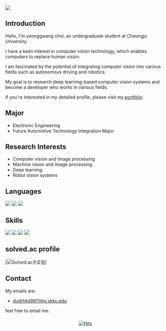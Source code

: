 ![](https://capsule-render.vercel.app/api?type=slice&color=ffc0cb&height=250&section=header&text=YeongGwangChoi&fontAlign=80&fontSize=40&fontColor=000000&animation=twinkling)
## Introduction

Hello, I'm yeonggwang choi, an undergraduate student at Cheongju University. 

I have a keen interest in computer vision technology, which enables computers to replace human vision.

I am fascinated by the potential of integrating computer vision into various fields such as autonomous driving and robotics. 

My goal is to research deep learning-based computer vision systems and become a developer who works in various fields.

If you're interested in my detailed profile, please visit my [portfolio](https://yeonggwangchoi.github.io/web-porfolio/).

## Major
  - Electronic Engineering
  - Future Automotive Technology Integration Major

## Research Interests
  - Computer vision and Image processing
  - Machine vision and Image processing
  - Deep learning
  - Robot vision systems

## Languages 
<div>
<img src="https://img.shields.io/badge/C++-00599C?style=flat-square&logo=cplusplus&logoColor=black"/>
<img src="https://img.shields.io/badge/Python-3776AB?style=flat-square&logo=Python&logoColor=white"/>
<img src="https://img.shields.io/badge/C-A8B9CC?style=flat-square&logo=c&logoColor=white"/>
</div>

## Skills 
<div>
<img src="https://img.shields.io/badge/PyTorch-EE4C2C?style=flat-square&logo=PyTorch&logoColor=black"/>
<img src="https://img.shields.io/badge/OpenCV-5C3EE8?style=flat-square&logo=OpenCV&logoColor=black"/>
<img src="https://img.shields.io/badge/ROS-22314E?style=flat-square&logo=ROS&logoColor=black"/>
<img src="https://img.shields.io/badge/Git-F05032?style=flat-square&logo=Git&logoColor=black"/>
</div>

## solved.ac profile
[![Solved.ac프로필](http://mazassumnida.wtf/api/v2/generate_badge?boj=dudrhkd7811)]
## Contact

My emails are:

  - dudrhkd9911@g.skku.edu


feel free to email me.

###
<div align=center>
  
[![Hits](https://hits.seeyoufarm.com/api/count/incr/badge.svg?url=https%3A%2F%2Fgithub.com%2Fyeonggwangchoi&count_bg=%2379C83D&title_bg=%23555555&icon=&icon_color=%23E7E7E7&title=hits&edge_flat=false)](https://hits.seeyoufarm.com)
